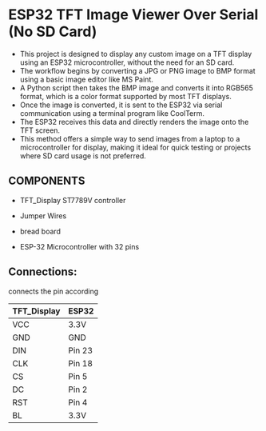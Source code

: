 
# ESP32 TFT Image Viewer Over Serial (No SD Card)

- This project is designed to display any custom image on a TFT display using an ESP32 microcontroller, without the need for an SD card. 
- The workflow begins by converting a JPG or PNG image to BMP format using a basic image editor like MS Paint. 
- A Python script then takes the BMP image and converts it into RGB565 format, which is a color format supported by most TFT displays.
-  Once the image is converted, it is sent to the ESP32 via serial communication using a terminal program like CoolTerm. 
- The ESP32 receives this data and directly renders the image onto the TFT screen. 
- This method offers a simple way to send images from a laptop to a microcontroller for display, making it ideal for quick testing or projects where SD card usage is not preferred.

## COMPONENTS

- TFT_Display ST7789V controller

- Jumper Wires

- bread board

- ESP-32 Microcontroller with 32 pins


## Connections:
connects the pin according

| TFT_Display            | ESP32                                                                |
| ----------------- | ------------------------------------------------------------------ |
  |   VCC | 3.3V |
| GND | GND |
|DIN |   Pin 23 |
|CLK| Pin 18  |
|   CS |  Pin 5|
| DC |  Pin 2|
|RST |Pin 4 |
|BL| 3.3V |
